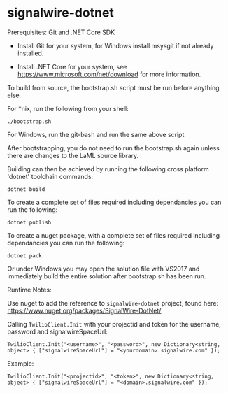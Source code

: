 # signalwire-dotnet

Prerequisites: Git and .NET Core SDK

- Install Git for your system, for Windows install msysgit if not already installed.

- Install .NET Core for your system, see https://www.microsoft.com/net/download for more information.


To build from source, the bootstrap.sh script must be run before anything else.

For *nix, run the following from your shell:

```./bootstrap.sh```

For Windows, run the git-bash and run the same above script


After bootstrapping, you do not need to run the bootstrap.sh again unless there are changes to the LaML source library.


Building can then be achieved by running the following cross platform 'dotnet' toolchain commands:

```dotnet build```

To create a complete set of files required including dependancies you can run the following:

```dotnet publish```

To create a nuget package, with a complete set of files required including dependancies you can run the following:

```dotnet pack```

Or under Windows you may open the solution file with VS2017 and immediately build the entire solution after bootstrap.sh has been run.



Runtime Notes:

Use nuget to add the reference to ```signalwire-dotnet``` project, found here: https://www.nuget.org/packages/SignalWire-DotNet/

Calling ```TwilioClient.Init``` with your projectid and token for the username, password and signalwireSpaceUrl:

```TwilioClient.Init("<username>", "<password>", new Dictionary<string, object> { ["signalwireSpaceUrl"] = "<yourdomain>.signalwire.com" });```

Example:
```
TwilioClient.Init("<projectid>", "<token>", new Dictionary<string, object> { ["signalwireSpaceUrl"] = "<domain>.signalwire.com" });
```
